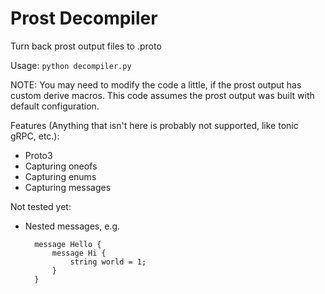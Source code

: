 # Prost Decompiler
Turn back prost output files to .proto

Usage: `python decompiler.py`

NOTE: You may need to modify the code a little, if the prost output has custom derive macros. This code assumes the prost output was built with default configuration.

Features (Anything that isn't here is probably not supported, like tonic gRPC, etc.):
- Proto3
- Capturing oneofs
- Capturing enums
- Capturing messages

Not tested yet:
- Nested messages, e.g.
  ```
    message Hello {
        message Hi {
            string world = 1;
        }
    }
  ```
